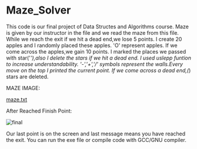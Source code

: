 # Maze_Solver 
This code is our final project of Data Structes and Algorithms course. 
Maze is given by our instructor in the file and we read the maze from this file. 
While we reach the exit if we hit a dead end,we lose 5 points.
I create 20 apples and I  randomly placed these apples. 'O' represent apples. 
If we come across the apples,we gain 10 points.
I marked the places we passed with star('*'),also I delete the stars if we hit a dead end.
I used uslepp funtion to increase understandability. 
'-','+','/' symbols represent the walls.Every move on the top I printed the current point. 
If we come across a dead end,(*) stars are deleted.

MAZE IMAGE:

[maze.txt](https://github.com/Salim-Yigit/Maze_Solver/files/9692755/maze.txt)  


After Reached Finish Point: 

![final](https://user-images.githubusercontent.com/94362868/193458752-96f00826-25d4-49ee-a1e9-9b915f1d8eab.png)


Our last point is on the screen and last message means you have reached the exit. 
You can run the exe file or compile code with GCC/GNU compiler.

